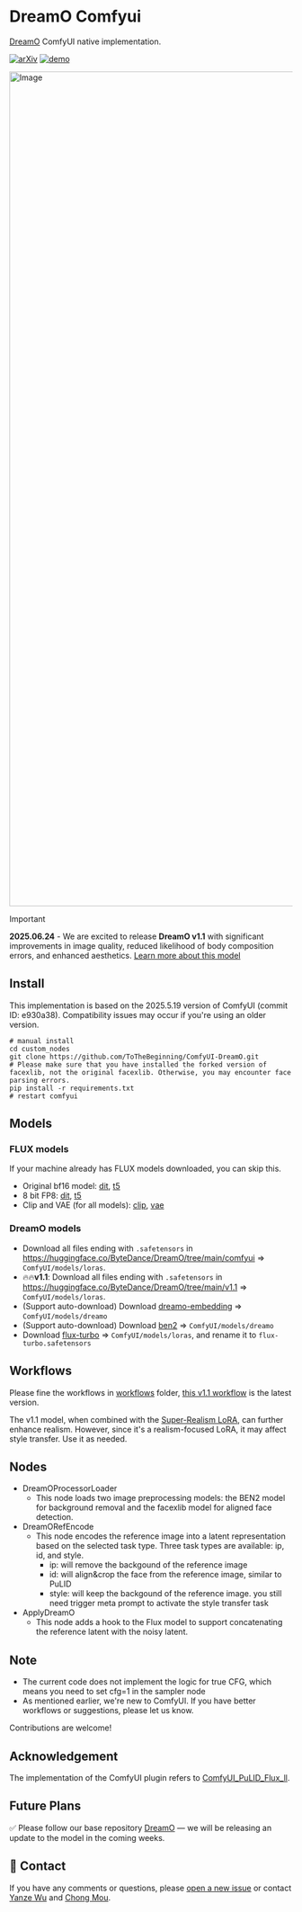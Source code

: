 # DreamO Comfyui
[DreamO](https://github.com/bytedance/DreamO) ComfyUI native implementation.

[![arXiv](https://img.shields.io/badge/arXiv-Paper-<COLOR>.svg)](https://arxiv.org/abs/2504.16915) [![demo](https://img.shields.io/badge/🤗-HuggingFace_Demo-orange)](https://huggingface.co/spaces/ByteDance/DreamO) <br>

<img width="1485" alt="Image" src="https://github.com/user-attachments/assets/0954b0bf-63db-463f-ae25-9cd983b462db" />


> [!Important]  
> **2025.06.24** - We are excited to release **DreamO v1.1** with significant improvements in image quality, reduced likelihood of body composition errors, and enhanced aesthetics. [Learn more about this model](https://github.com/bytedance/DreamO/blob/main/dreamo_v1.1.md)


## Install
This implementation is based on the 2025.5.19 version of ComfyUI (commit ID: e930a38). Compatibility issues may occur if you're using an older version.
```shell
# manual install
cd custom_nodes
git clone https://github.com/ToTheBeginning/ComfyUI-DreamO.git
# Please make sure that you have installed the forked version of facexlib, not the original facexlib. Otherwise, you may encounter face parsing errors.
pip install -r requirements.txt
# restart comfyui
```

## Models
### FLUX models
If your machine already has FLUX models downloaded, you can skip this.
- Original bf16 model: [dit](https://huggingface.co/black-forest-labs/FLUX.1-dev/blob/main/flux1-dev.safetensors), [t5](https://huggingface.co/comfyanonymous/flux_text_encoders/blob/main/t5xxl_fp16.safetensors)
- 8 bit FP8: [dit](https://huggingface.co/Comfy-Org/flux1-dev/blob/main/flux1-dev-fp8.safetensors), [t5](https://huggingface.co/comfyanonymous/flux_text_encoders/blob/main/t5xxl_fp8_e4m3fn.safetensors)
- Clip and VAE (for all models): [clip](https://huggingface.co/comfyanonymous/flux_text_encoders/blob/main/clip_l.safetensors), [vae](https://huggingface.co/black-forest-labs/FLUX.1-schnell/blob/main/ae.safetensors)

### DreamO models
- Download all files ending with `.safetensors` in https://huggingface.co/ByteDance/DreamO/tree/main/comfyui => `ComfyUI/models/loras`.
- 🔥🔥**v1.1**: Download all files ending with `.safetensors` in https://huggingface.co/ByteDance/DreamO/tree/main/v1.1 => `ComfyUI/models/loras`.
- (Support auto-download) Download [dreamo-embedding](https://huggingface.co/ByteDance/DreamO/blob/main/embedding.safetensors) => `ComfyUI/models/dreamo`
- (Support auto-download) Download [ben2](https://huggingface.co/PramaLLC/BEN2/blob/main/model.safetensors) => `ComfyUI/models/dreamo`
- Download [flux-turbo](https://huggingface.co/alimama-creative/FLUX.1-Turbo-Alpha/blob/main/diffusion_pytorch_model.safetensors) => `ComfyUI/models/loras`, and rename it to `flux-turbo.safetensors`

## Workflows
Please fine the workflows in [workflows](workflows) folder, [this v1.1 workflow](workflows/dreamo_comfyui_v1.1.json) is the latest version.

The v1.1 model, when combined with the [Super-Realism LoRA](https://huggingface.co/strangerzonehf/Flux-Super-Realism-LoRA), can further enhance realism. However, since it's a realism-focused LoRA, it may affect style transfer. Use it as needed.


## Nodes
- DreamOProcessorLoader
  - This node loads two image preprocessing models: the BEN2 model for background removal and the facexlib model for aligned face detection.
- DreamORefEncode
  - This node encodes the reference image into a latent representation based on the selected task type. Three task types are available: ip, id, and style.
    - ip: will remove the backgound of the reference image
    - id: will align&crop the face from the reference image, similar to PuLID
    - style: will keep the backgound of the reference image. you still need trigger meta prompt to activate the style transfer task
- ApplyDreamO
  - This node adds a hook to the Flux model to support concatenating the reference latent with the noisy latent.

## Note
- The current code does not implement the logic for true CFG, which means you need to set cfg=1 in the sampler node
- As mentioned earlier, we're new to ComfyUI. If you have better workflows or suggestions, please let us know.

Contributions are welcome!

    
## Acknowledgement
The implementation of the ComfyUI plugin refers to [ComfyUI_PuLID_Flux_ll](https://github.com/lldacing/ComfyUI_PuLID_Flux_ll).

## Future Plans
✅ Please follow our base repository [DreamO](https://github.com/bytedance/DreamO) — we will be releasing an update to the model in the coming weeks.


## :e-mail: Contact
If you have any comments or questions, please [open a new issue](https://github.com/xxx/xxx/issues/new/choose) or contact [Yanze Wu](https://tothebeginning.github.io/) and [Chong Mou](mailto:eechongm@gmail.com).
